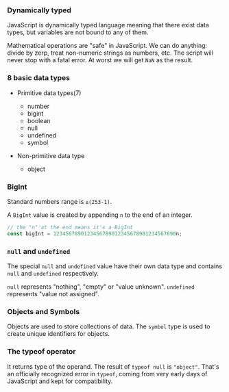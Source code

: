 ### Dynamically typed

JavaScript is dynamically typed language meaning that there exist data types, but variables are not bound to any of them.

Mathematical operations are "safe" in JavaScript. We can do anything: divide by zerp, treat non-numeric strings as numbers, etc. The script will never stop with a fatal error. At worst we will get `NaN` as the result.

### 8 basic data types

- Primitive data types(7)

  - number
  - bigint
  - boolean
  - null
  - undefined
  - symbol

- Non-primitive data type
  - object

### BigInt

Standard numbers range is `±(253-1)`.

A `BigInt` value is created by appending `n` to the end of an integer.

```javascript
// the "n" at the end means it's a BigInt
const bigInt = 1234567890123456789012345678901234567890n;
```

### `null` and `undefined`

The special `null` and `undefined` value have their own data type and contains `null` and `undefined` respectively.

`null` represents "nothing", "empty" or "value unknown".
`undefined` represents "value not assigned".

### Objects and Symbols

Objects are used to store collections of data. The `symbol` type is used to create unique identifiers for objects.

### The typeof operator

It returns type of the operand. The result of `typeof null` is `"object"`. That's an officially recognized error in `typeof`, coming from very early days of JavaScript and kept for compatibility.
